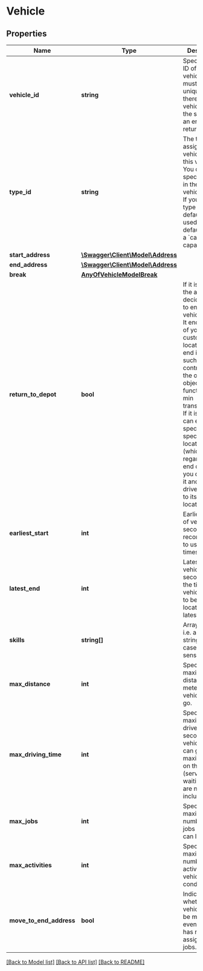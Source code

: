 # Vehicle

## Properties
Name | Type | Description | Notes
------------ | ------------- | ------------- | -------------
**vehicle_id** | **string** | Specifies the ID of the vehicle. Ids must be unique, i.e. if there are two vehicles with the same ID, an error is returned. | 
**type_id** | **string** | The type ID assigns a vehicle type to this vehicle. You can specify types in the array of vehicle types. If you omit the type ID, the default type is used. The default type is a &#x60;car&#x60; with a capacity of 0. | [optional] [default to 'default-type']
**start_address** | [**\Swagger\Client\Model\Address**](Address.md) |  | 
**end_address** | [**\Swagger\Client\Model\Address**](Address.md) |  | [optional] 
**break** | [**AnyOfVehicleModelBreak**](AnyOfVehicleModelBreak.md) |  | [optional] 
**return_to_depot** | **bool** | If it is false, the algorithm decides where to end the vehicle route. It ends in one of your customers&#x27; locations. The end is chosen such that it contributes to the overall objective function, e.g. min transport_time. If it is true, you can either specify a specific end location (which is then regarded as end depot) or you can leave it and the driver returns to its start location. | [optional] [default to true]
**earliest_start** | **int** | Earliest start of vehicle in seconds. It is recommended to use the unix timestamp. | [optional] [default to 0]
**latest_end** | **int** | Latest end of vehicle in seconds, i.e. the time the vehicle needs to be at its end location at latest. | [optional] 
**skills** | **string[]** | Array of skills, i.e. array of string (not case sensitive). | [optional] 
**max_distance** | **int** | Specifies the maximum distance (in meters) a vehicle can go. | [optional] 
**max_driving_time** | **int** | Specifies the maximum drive time (in seconds) a vehicle/driver can go, i.e. the maximum time on the road (service and waiting times are not included here) | [optional] 
**max_jobs** | **int** | Specifies the maximum number of jobs a vehicle can load. | [optional] 
**max_activities** | **int** | Specifies the maximum number of activities a vehicle can conduct. | [optional] 
**move_to_end_address** | **bool** | Indicates whether a vehicle should be moved even though it has not been assigned any jobs. | [optional] 

[[Back to Model list]](../../README.md#documentation-for-models) [[Back to API list]](../../README.md#documentation-for-api-endpoints) [[Back to README]](../../README.md)

